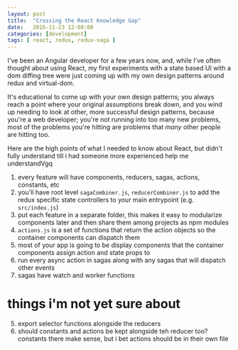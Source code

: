```yaml
---
layout: post
title:  "Crossing the React Knowledge Gap"
date:   2016-11-23 12:00:00
categories: [development]
tags: [ react, redux, redux-saga ]
---
```


I've been an Angular developer for a few years now, and, while I've often
thought about using React, my first experiments with a state based UI with a
dom diffing tree were just coming up with my own design patterns around redux
and virtual-dom.

It's educational to come up with your own design patterns; you always reach a
point where your original assumptions break down, and you wind up needing to
look at other, more successful design patterns, because you're a web developer;
you're not running into too many new problems, most of the problems you're
hitting are problems that _many_ other people are hitting too.

Here are the high points of what I needed to know about React, but didn't fully
understand till i had someone more experienced help me understandVgq

1. every feature will have components, reducers, sagas, actions, constants, etc
1. you'll have root level `sagaCombiner.js`, `reducerCombiner.js` to add the
   redux specific state controllers to your main entrypoint (e.g.
`src/index.js`)
1. put each feature in a separate folder, this makes it easy to modularize
   components later and then share them among projects as npm modules
1. `actions.js` is a set of functions that return the action objects so the
   container components can dispatch them
1. most of your app is going to be display components that the container
   components assign action and state props to
1. run every async action in sagas along with any sagas that will dispatch
   other events
1. sagas have watch and worker functions

# things i'm not yet sure about
5. export selector functions alongside the reducers
6. should constants and actions be kept alongside teh reducer too? constants there make sense, but i bet actions should be in their own file
